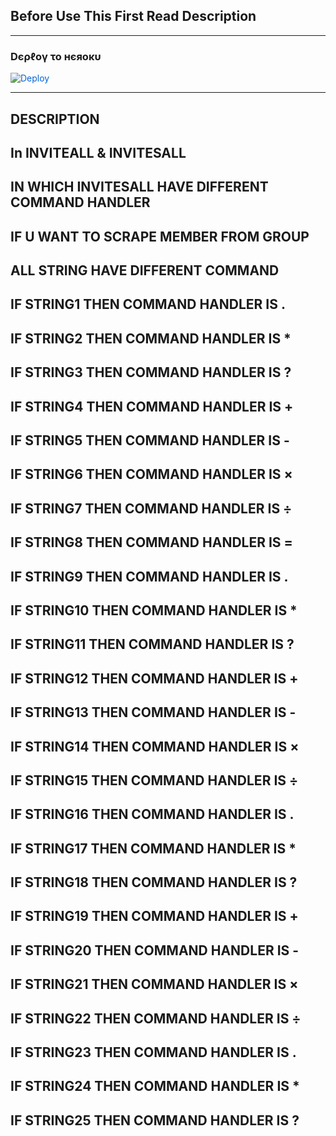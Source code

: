 ## Before Use This First Read Description

------------
<h3> Dєρℓογ το нєяοκυ </h3>

<a href="https://dashboard.heroku.com/new?button-url=https%3A%2F%2Fgithub.com%2FLEGEND-OS%2FINVITESALL&template=https%3A%2F%2Fgithub.com%2FLEGEND-OS%2FINVITESALL" rel="nofollow" style="background-color: initial; box-sizing: border-box; color: #0366d6; text-decoration-line: none;"><img alt="Deploy" data-canonical-src="https://www.herokucdn.com/deploy/button.svg" src="https://camo.githubusercontent.com/83b0e95b38892b49184e07ad572c94c8038323fb/68747470733a2f2f7777772e6865726f6b7563646e2e636f6d2f6465706c6f792f627574746f6e2e737667" style="border-style: none; box-sizing: initial; max-width: 100%;" /></a></div>
</a>

------------
## DESCRIPTION 

## In INVITEALL & INVITESALL
## IN WHICH INVITESALL HAVE DIFFERENT COMMAND HANDLER 
## IF U WANT TO SCRAPE MEMBER FROM GROUP
## ALL STRING HAVE DIFFERENT COMMAND
## IF STRING1 THEN COMMAND HANDLER IS .
## IF STRING2 THEN COMMAND HANDLER IS *
## IF STRING3 THEN COMMAND HANDLER IS ?
## IF STRING4 THEN COMMAND HANDLER IS +
## IF STRING5 THEN COMMAND HANDLER IS -
## IF STRING6 THEN COMMAND HANDLER IS ×
## IF STRING7 THEN COMMAND HANDLER IS ÷
## IF STRING8 THEN COMMAND HANDLER IS =
## IF STRING9 THEN COMMAND HANDLER IS .
## IF STRING10 THEN COMMAND HANDLER IS *
## IF STRING11 THEN COMMAND HANDLER IS ?
## IF STRING12 THEN COMMAND HANDLER IS +
## IF STRING13 THEN COMMAND HANDLER IS -
## IF STRING14 THEN COMMAND HANDLER IS ×
## IF STRING15 THEN COMMAND HANDLER IS ÷
## IF STRING16 THEN COMMAND HANDLER IS .
## IF STRING17 THEN COMMAND HANDLER IS *
## IF STRING18 THEN COMMAND HANDLER IS ?
## IF STRING19 THEN COMMAND HANDLER IS +
## IF STRING20 THEN COMMAND HANDLER IS -
## IF STRING21 THEN COMMAND HANDLER IS ×
## IF STRING22 THEN COMMAND HANDLER IS ÷
## IF STRING23 THEN COMMAND HANDLER IS .
## IF STRING24 THEN COMMAND HANDLER IS *
## IF STRING25 THEN COMMAND HANDLER IS ?
